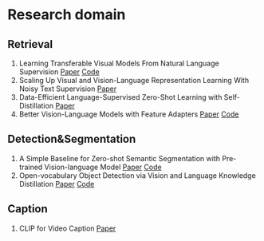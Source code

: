 # Research domain
## Retrieval
1. Learning Transferable Visual Models From Natural Language Supervision [Paper](https://arxiv.org/abs/2103.00020) [Code](https://github.com/openai/CLIP)
2. Scaling Up Visual and Vision-Language Representation Learning With Noisy Text Supervision [Paper](https://arxiv.org/abs/2102.05918)
3. Data-Efficient Language-Supervised Zero-Shot Learning with Self-Distillation [Paper](https://arxiv.org/abs/2104.08945)
4. Better Vision-Language Models with Feature Adapters [Paper](https://arxiv.org/abs/2110.04544) [Code](https://github.com/gaopengcuhk/clip-adapter)

## Detection&Segmentation
1. A Simple Baseline for Zero-shot Semantic Segmentation with Pre-trained Vision-language Model [Paper](https://arxiv.org/abs/2112.14757) [Code](https://github.com/MendelXu/zsseg.baseline)
2. Open-vocabulary Object Detection via Vision and Language Knowledge Distillation [Paper](https://arxiv.org/abs/2104.13921) [Code](https://github.com/tensorflow/tpu/tree/master/models/official/detection/projects/vild)

## Caption
1. CLIP for Video Caption [Paper](https://arxiv.org/abs/2110.06615)
